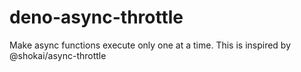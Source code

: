 # deno-async-throttle
Make async functions execute only one at a time. This is inspired by @shokai/async-throttle
